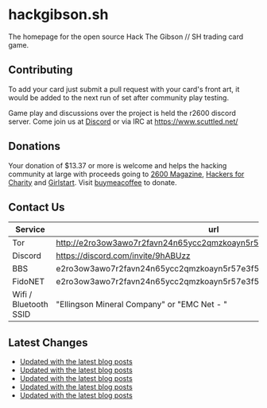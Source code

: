 # hackgibson.sh
The homepage for the open source Hack The Gibson // SH trading card game.


## Contributing

To add your card just submit a pull request with your card's front art, it would be added to the next run of set after community play testing.

Game play and discussions over the project is held the r2600 discord server. Come join us at [Discord](https://discord.com/invite/9hABUzz) or via IRC at https://www.scuttled.net/


## Donations

Your donation of $13.37 or more is welcome and helps the hacking community at large with proceeds going to [2600 Magazine](https://2600.com/), [Hackers for Charity](https://hackersforcharity.org) and [Girlstart](https://girlstart.org).  Visit [buymeacoffee](https://www.buymeacoffee.com/hackgibson.sh) to donate.


## Contact Us

Service | url
-|-
Tor | http://e2ro3ow3awo7r2favn24n65ycc2qmzkoayn5r57e3f56nvjwdcgg32ad.onion
Discord | https://discord.com/invite/9hABUzz
BBS | e2ro3ow3awo7r2favn24n65ycc2qmzkoayn5r57e3f56nvjwdcgg32ad.onion:23
FidoNET | e2ro3ow3awo7r2favn24n65ycc2qmzkoayn5r57e3f56nvjwdcgg32ad.onion:24554
Wifi / Bluetooth SSID | "Ellingson Mineral Company" or "EMC Net - <fidonet address>"

## Latest Changes
<!-- BLOG-POST-LIST:START -->
- [Updated with the latest blog posts](https://github.com/DFW2600/hackgibson.sh/commit/c09d074854efc33b7f892ba78f0e3ab5f5877c17)
- [Updated with the latest blog posts](https://github.com/DFW2600/hackgibson.sh/commit/075a7f1a89cd40ed6808b11d40784b25f1f2b92f)
- [Updated with the latest blog posts](https://github.com/DFW2600/hackgibson.sh/commit/c422d18ceea43aee7d5b31479889836ec22eedab)
- [Updated with the latest blog posts](https://github.com/DFW2600/hackgibson.sh/commit/6037fc43fea8f67a7f2abb52e4cd9a8d210bc6a1)
- [Updated with the latest blog posts](https://github.com/DFW2600/hackgibson.sh/commit/761f79d071a14a993f6da7f931951af750766990)
<!-- BLOG-POST-LIST:END -->
